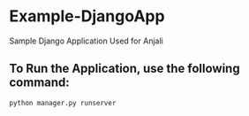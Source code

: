 # Example-DjangoApp
Sample Django Application Used for Anjali
## To Run the Application, use the following command:
  
    python manager.py runserver
